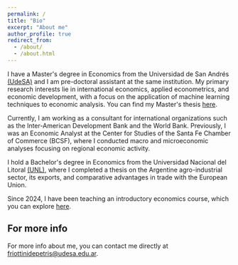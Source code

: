 ```yaml
---
permalink: /
title: "Bio"
excerpt: "About me"
author_profile: true
redirect_from: 
  - /about/
  - /about.html
---
```


I have a Master's degree in Economics from the Universidad de San Andrés [(UdeSA)](https://udesa.edu.ar/departamento-de-economia/maestria-en-economia) and I am pre-doctoral assistant at the same institution. My primary research interests lie in international economics, applied econometrics, and economic development, with a focus on the application of machine learning techniques to economic analysis. You can find my Master's thesis [here](http://francoriottini.github.io/files/Riottini%20Depetris%20(2024).pdf).

Currently, I am working as a consultant for international organizations such as the Inter-American Development Bank and the World Bank. Previously, I was an Economic Analyst at the Center for Studies of the Santa Fe Chamber of Commerce (BCSF), where I conducted macro and microeconomic analyses focusing on regional economic activity.

I hold a Bachelor's degree in Economics from the Universidad Nacional del Litoral [(UNL)](https://www.fce.unl.edu.ar/), where I completed a thesis on the Argentine agro-industrial sector, its exports, and comparative advantages in trade with the European Union.

Since 2024, I have been teaching an introductory economics course, which you can explore [here](https://github.com/francoriottini/EcoIUdeSA).

## For more info

For more info about me, you can contact me directly at friottinidepetris@udesa.edu.ar.
